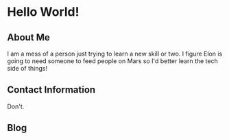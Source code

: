   # Hello World! #
## About Me ##
I am a mess of a person just trying to learn a new skill or two.  I figure Elon is going to need someone to feed people on Mars so I'd better learn the tech side of things!
## Contact Information ##
Don't.
## Blog ##

